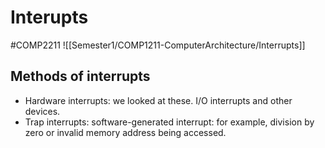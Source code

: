 # Interupts
#COMP2211
![[Semester1/COMP1211-ComputerArchitecture/Interrupts]]
## Methods of interrupts
- Hardware interrupts: we looked at these. I/O interrupts and other devices.
- Trap interrupts: software-generated interrupt: for example, division by zero or invalid memory address being accessed.
